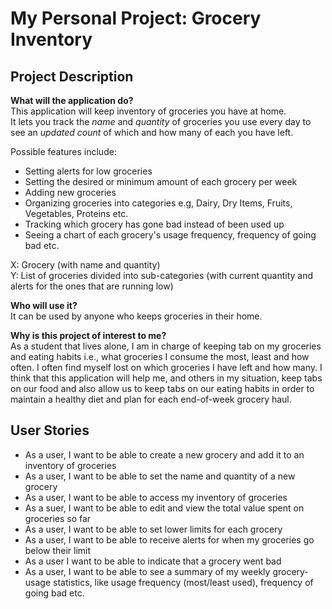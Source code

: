 # My Personal Project: Grocery Inventory

## Project Description

**What will the application do?** <br>
This application will keep inventory of groceries you have at home.<br>
It lets you track the *name* and *quantity* of groceries you use every day to 
see an *updated count* of which and how many of each you have left. <br>

Possible features include: 
- Setting alerts for low groceries 
- Setting the desired or minimum amount of each grocery per week 
- Adding new groceries 
- Organizing groceries into categories e.g, Dairy, Dry Items, Fruits, Vegetables, Proteins etc. 
- Tracking which grocery has gone bad instead of been used up 
- Seeing a chart of each grocery's usage frequency, frequency of going bad etc.

X: Grocery (with name and quantity) <br>
Y: List of groceries divided into sub-categories (with current quantity
and alerts for the ones that are running low)

**Who will use it?**<br>
It can be used by anyone who keeps groceries in their home.

**Why is this project of interest to me?** <br>
As a student that lives alone, I am in charge of keeping tab on my groceries 
and eating habits i.e., what groceries I consume the most, least and how often.
I often find myself lost on which groceries I have left and how many. 
I think that this application will help me, and others in my situation, 
keep tabs on our food and also allow us to keep tabs on our eating habits 
in order to maintain a healthy diet and plan for each end-of-week grocery haul.

## User Stories

- As a user, I want to be able to create a new grocery and add it to an inventory of groceries
- As a user, I want to be able to set the name and quantity of a new grocery
- As a user, I want to be able to access my inventory of groceries
- As a suer, I want to be able to edit and view the total value spent on groceries so far
- As a user, I want to be able to set lower limits for each grocery
- As a user, I want to be able to receive alerts for when my groceries go below their limit
- As a user I want to be able to indicate that a grocery went bad
- As a user, I want to be able to see a summary of my weekly grocery-usage statistics, like
usage frequency (most/least used), frequency of going bad etc.











